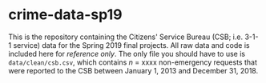 # crime-data-sp19

This is the repository containing the Citizens' Service Bureau (CSB; i.e. 3-1-1 service) data for the Spring 2019 final projects. All raw data and code is included here for *reference only*. The only file you should have to use is `data/clean/csb.csv`, which contains *n* = xxxx non-emergency requests that were reported to the CSB between January 1, 2013 and December 31, 2018.

